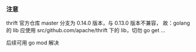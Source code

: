 ### 注意
thrift 官方仓库 master 分支为 0.14.0 版本，与 0.13.0 版本不兼容，
故：golang 的 lib 应使用 src/github.com/apache/thrift 下的 lib，切勿 go get ...

后续可用 go mod 解决
